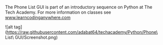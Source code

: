The Phone List GUI is part of an introductory sequence on Python at The Tech Academy.
For more information on classes see www.learncodinganywhere.com

![alt tag](https://raw.githubusercontent.com/adabat64/techacademy/Python/Phone\ List\ GUI/Screenshot.png)
